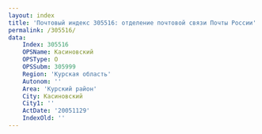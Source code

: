 ```yaml
---
layout: index
title: 'Почтовый индекс 305516: отделение почтовой связи Почты России'
permalink: /305516/
data:
    Index: 305516
    OPSName: Касиновский
    OPSType: О
    OPSSubm: 305999
    Region: 'Курская область'
    Autonom: ''
    Area: 'Курский район'
    City: Касиновский
    City1: ''
    ActDate: '20051129'
    IndexOld: ''
---
```

